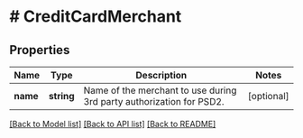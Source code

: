 # # CreditCardMerchant

## Properties

Name | Type | Description | Notes
------------ | ------------- | ------------- | -------------
**name** | **string** | Name of the merchant to use during 3rd party authorization for PSD2. | [optional]

[[Back to Model list]](../../README.md#models) [[Back to API list]](../../README.md#endpoints) [[Back to README]](../../README.md)

